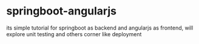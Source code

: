 # springboot-angularjs
its simple tutorial for springboot as backend and angularjs as frontend, will explore unit testing and others corner like deployment 
